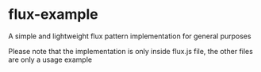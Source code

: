 # flux-example
A simple and lightweight flux pattern implementation for general purposes

Please note that the implementation is only inside flux.js file, the other files are only a usage example
